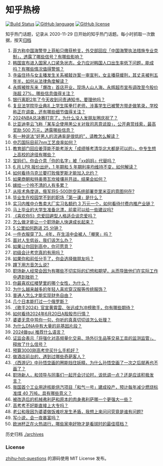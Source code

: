 # 知乎热榜
[![Build Status](https://github.com/ToWeLong/zhihu-hot-questions/workflows/CI/badge.svg)](https://github.com/ToWeLong/zhihu-hot-questions/actions)
[![GitHub language](https://img.shields.io/badge/language-golang-orange.svg)](https://golang.org/)
[![GitHub license](https://img.shields.io/github/license/ToWeLong/zhihu-hot-questions)](https://github.com/ToWeLong/zhihu-hot-questions/blob/main/LICENSE)

知乎热门话题，记录从 2020-11-29 日开始的知乎热门话题。每小时抓取一次数据，按天[归档](./archives)

<!-- BEGIN -->

1. [菲方称中国海警登上菲船只缴获枪支，外交部回应「中国海警执法措施专业克制」，透露了哪些信号？有哪些影响？](https://www.zhihu.com/question/659334154)
1. [韩国宣布进入国家人口紧急状态，全力应对韩国人口出生率低下问题，能成吗？有哪些情况值得警惕？](https://www.zhihu.com/question/659345417)
1. [寺庙住持与女主播发生关系被敲诈案一审宣判，女主播获缓刑，其丈夫被判五年半，如何从法律角度解读？](https://www.zhihu.com/question/659357707)
1. [永辉被胖东来「爆改」首店开业，现场人山人海，永辉超市宣布调改至今股价涨超 27%，哪些信息值得关注？](https://www.zhihu.com/question/659329096)
1. [银行离职2年了今天收到问责通知书，要理他吗？](https://www.zhihu.com/question/657313005)
1. [复旦法学院毕业典礼上学生挥拳打老师，涉事学生已被警方带走做笔录，学校称正在调查，还有哪些细节值得关注？](https://www.zhihu.com/question/659360509)
1. [2024NBA总决赛打完了，为什么没人发朋友圈庆祝了？](https://www.zhihu.com/question/659229593)
1. [比亚迪李云飞称「某车企使用黑公关对我司恶意诋毁」，公开悬赏线索，最高奖励 500 万元，透露哪些信息？](https://www.zhihu.com/question/659347020)
1. [有一种说法"好男人的流通率是很低的"，请教怎么解读？](https://www.zhihu.com/question/659183043)
1. [中芯国际目前7nm工艺良率如何？](https://www.zhihu.com/question/658208483)
1. [教育部门回应姜萍能不能考浙大「成绩够考清华北大都是可以的」，中专生想上高校的途径有哪些？](https://www.zhihu.com/question/659324044)
1. [宝妈们，你会介意「你的名字」被「xx妈妈」代替吗？](https://www.zhihu.com/question/658936021)
1. [6 月 LPR 报价出炉，1 年期和 5 年期利率均维持不变，如何解读？](https://www.zhihu.com/question/659395470)
1. [如何看待乌克兰要打败俄罗斯才能加入北约？](https://www.zhihu.com/question/659329413)
1. [如果商朝和特奥蒂瓦坎接壤并开战，结果会如何？](https://www.zhihu.com/question/658725332)
1. [嫁给一个拎不清的人有多累？](https://www.zhihu.com/question/311949940)
1. [从技术角度讲，俄军将S-500防空系统部署克里米亚的意图何在?](https://www.zhihu.com/question/659123594)
1. [毕业生在校园学不到的职场「第一课」是什么？](https://www.zhihu.com/question/659142854)
1. [实习内推中介售卖大厂实习名额约 3 万元一个，如何看待付费内推产业链？](https://www.zhihu.com/question/659144295)
1. [马上毕业的大学生准备北漂，前辈可以给一些建议吗?](https://www.zhihu.com/question/659183058)
1. [《喜欢你5》恋爱回避型人格适合谈恋爱吗？](https://www.zhihu.com/question/659399946)
1. [怎么做才能让一个职场新人快速成长起来？](https://www.zhihu.com/question/658445449)
1. [5 公里如何跑进 25 分钟？](https://www.zhihu.com/question/659182318)
1. [一件衣服穿了3、4年，在生活中会被人「嘲笑」吗？](https://www.zhihu.com/question/659395489)
1. [面对人生低谷，我们该怎么办？](https://www.zhihu.com/question/658681759)
1. [如果让你回到高中，你可愿意？](https://www.zhihu.com/question/657759560)
1. [初级会计考完真的有用吗？](https://www.zhihu.com/question/380779635)
1. [如果你和前任分手了，你会选择做朋友吗？](https://www.zhihu.com/question/655175542)
1. [蹲下用方音怎么说?](https://www.zhihu.com/question/658512475)
1. [职场新人经常会因为有哪些不切实际的幻想和期望，从而导致他们在实际工作中遇到挫折？](https://www.zhihu.com/question/656994066)
1. [你最喜欢红楼梦里的哪个女性，为什么？](https://www.zhihu.com/question/656437922)
1. [为什么越来越多的年轻人喜欢穿汉服等传统服饰？](https://www.zhihu.com/question/656848432)
1. [普通人怎么才能实现财务自由？](https://www.zhihu.com/question/659181271)
1. [几个日本能打过一个俄罗斯？](https://www.zhihu.com/question/629721863)
1. [《歌手2024》官宣黄霄雲、张远成为冲榜歌手，你有哪些期待？](https://www.zhihu.com/question/659343446)
1. [如何看待2024年6月20日A股股市行情？](https://www.zhihu.com/question/659310418)
1. [婆婆无意中骂你一句，你听的真真切切该怎么处理？](https://www.zhihu.com/question/653253778)
1. [为什么DNA中有大量的非基因片段？](https://www.zhihu.com/question/659306393)
1. [2024做gui 推荐什么语言？](https://www.zhihu.com/question/656610441)
1. [证监会表示「将强化对高频量化交易、场外衍生品等交易工具的监测监管」，释放了什么信号？](https://www.zhihu.com/question/659312235)
1. [预算3000刚高考完买什么手机好？](https://www.zhihu.com/question/658577524)
1. [做酒店前台的，遇到过哪些奇葩客人？](https://www.zhihu.com/question/266247465)
1. [《西游记》中孙悟空画的圈能挡住妖精，为什么孙悟空画了一次之后就再也不画了？](https://www.zhihu.com/question/529003951)
1. [职场新人，和领导与同事们一起开会讨论时，该低调一点？还是应该积极发言？](https://www.zhihu.com/question/659273324)
1. [我国首个工业用途核能供汽项目「和气一号」建成投产，预计每年减少燃烧标准煤 40 万吨，具有哪些意义？](https://www.zhihu.com/question/659310177)
1. [被改造后的机械弗利萨和原本的肉身弗利萨哪一个更强大一些？](https://www.zhihu.com/question/413902588)
1. [高考考不好能直接上大专吗？](https://www.zhihu.com/question/659255623)
1. [老公和我因为婆婆做饭难吃发生矛盾，我想上来问问究竟是谁有问题?](https://www.zhihu.com/question/659175009)
1. [写小说，会一夜暴富吗？](https://www.zhihu.com/question/654841600)
1. [欧洲杯正在火热进行，哪些家电好物才是看球时的最佳搭档？](https://www.zhihu.com/question/659310231)

<!-- END -->

历史归档 [./archives](./archives)


### License
[zhihu-hot-questions](https://github.com/towelong/zhihu-hot-questions) 的源码使用 MIT License 发布。